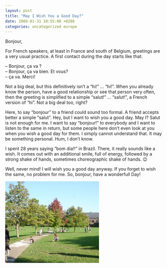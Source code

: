 ```yaml
---
layout: post
title: "May I Wish You a Good Day?"
date: 2009-01-31 10:55:00 +0200
categories: uncategorized europe
---
```


Bonjour,

For French speakers, at least in France and south of Belgium, greetings are a very usual practice. A first contact during the day starts like that:

– Bonjour, ça va ?<br/>– Bonjour, ça va bien. Et vous?<br/>– ça va. Merci!

Not a big deal, but this definitively isn’t a “hi!” … “hi!”. When you already know the person, have a good relationship or see that person very often, then the greeting is simplified to a simple “salut!” … “salut!”, a French version of “hi”. Not a big deal too, right? 

Here, to say “bonjour” to a friend could sound too formal. A friend accepts better a simple “salut”. Hey, but I want to wish you a good day. May I? Salut is not enough for me. I want to say “bonjour!” to everybody and I want to listen to the same in return, but some people here don’t even look at you when you wish a good day for them. I simply cannot understand that. It may be something personal. Hum, I don’t know.

I spent 28 years saying “bom dia!!” in Brazil. There, it really sounds like a wish. It comes out with an additional smile, full of energy, followed by a strong shake of hands, sometimes choreographic shake of hands. 😉

Well, never mind! I will wish you a good day anyway. If you forget to wish the same, no problem for me. So, bonjour, have a wonderfull Day!

<a href="http://69.89.31.239/~hildeber/wp-content/uploads/2009/01/DSC01921.jpg">![DSC01921-300x260.jpg](/images/posts/DSC01921-300x260.jpg)</a>
